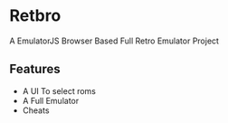 # Retbro
A EmulatorJS Browser Based Full Retro Emulator Project

## Features
- A UI To select roms
- A Full Emulator
- Cheats